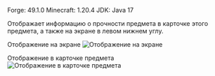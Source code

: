 Forge: 49.1.0
Minecraft: 1.20.4
JDK: Java 17

Отображает информацию о прочности предмета в карточке этого предмета, а также на экране в левом нижнем углу.


Отображение на экране
![Отображение на экране](https://i.imgur.com/rvx6Mlv.png)

Отображение в карточке предмета
![Отображение в карточке предмета](https://imgur.com/pduhbzY.png)
